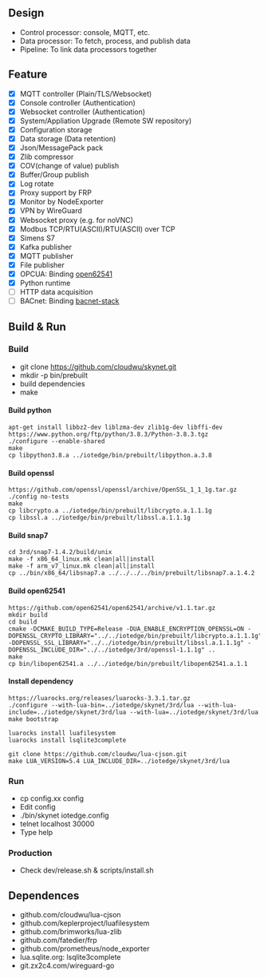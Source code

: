 ## Design
* Control processor: console, MQTT, etc.
* Data processor: To fetch, process, and publish data
* Pipeline: To link data processors together
## Feature
- [x] MQTT controller (Plain/TLS/Websocket)
- [x] Console controller (Authentication)
- [x] Websocket controller (Authentication)
- [x] System/Appliation Upgrade (Remote SW repository)
- [x] Configuration storage
- [x] Data storage (Data retention)
- [x] Json/MessagePack pack
- [x] Zlib compressor
- [x] COV(change of value) publish
- [x] Buffer/Group publish
- [x] Log rotate
- [x] Proxy support by FRP
- [x] Monitor by NodeExporter
- [x] VPN by WireGuard
- [x] Websocket proxy (e.g. for noVNC)
- [x] Modbus TCP/RTU(ASCII)/RTU(ASCII) over TCP
- [x] Simens S7
- [x] Kafka publisher
- [x] MQTT publisher
- [x] File publisher
- [x] OPCUA: Binding [open62541](https://open62541.org/)
- [x] Python runtime
- [ ] HTTP data acquisition
- [ ] BACnet: Binding [bacnet-stack](http://bacnet.sourceforge.net/)
## Build & Run
### Build
* git clone https://github.com/cloudwu/skynet.git
* mkdir -p bin/prebuilt
* build dependencies
* make
#### Build python
```
apt-get install libbz2-dev liblzma-dev zlib1g-dev libffi-dev
https://www.python.org/ftp/python/3.8.3/Python-3.8.3.tgz
./configure --enable-shared
make
cp libpython3.8.a ../iotedge/bin/prebuilt/libpython.a.3.8
```
#### Build openssl
```
https://github.com/openssl/openssl/archive/OpenSSL_1_1_1g.tar.gz
./config no-tests
make
cp libcrypto.a ../iotedge/bin/prebuilt/libcrypto.a.1.1.1g
cp libssl.a ../iotedge/bin/prebuilt/libssl.a.1.1.1g
```
#### Build snap7
```
cd 3rd/snap7-1.4.2/build/unix
make -f x86_64_linux.mk clean|all|install
make -f arm_v7_linux.mk clean|all|install
cp ../bin/x86_64/libsnap7.a ../../../../bin/prebuilt/libsnap7.a.1.4.2
```
#### Build open62541
```
https://github.com/open62541/open62541/archive/v1.1.tar.gz
mkdir build
cd build
cmake -DCMAKE_BUILD_TYPE=Release -DUA_ENABLE_ENCRYPTION_OPENSSL=ON -DOPENSSL_CRYPTO_LIBRARY="../../iotedge/bin/prebuilt/libcrypto.a.1.1.1g" -DOPENSSL_SSL_LIBRARY="../../iotedge/bin/prebuilt/libssl.a.1.1.1g" -DOPENSSL_INCLUDE_DIR="../../iotedge/3rd/openssl-1.1.1g" ..
make
cp bin/libopen62541.a ../../iotedge/bin/prebuilt/libopen62541.a.1.1
```
#### Install dependency
```
https://luarocks.org/releases/luarocks-3.3.1.tar.gz
./configure --with-lua-bin=../iotedge/skynet/3rd/lua --with-lua-include=../iotedge/skynet/3rd/lua --with-lua=../iotedge/skynet/3rd/lua
make bootstrap

luarocks install luafilesystem
luarocks install lsqlite3complete

git clone https://github.com/cloudwu/lua-cjson.git
make LUA_VERSION=5.4 LUA_INCLUDE_DIR=../iotedge/skynet/3rd/lua
```
### Run
* cp config.xx config
* Edit config
* ./bin/skynet iotedge.config
* telnet localhost 30000
* Type help
### Production
* Check dev/release.sh & scripts/install.sh
## Dependences
* github.com/cloudwu/lua-cjson
* github.com/keplerproject/luafilesystem
* github.com/brimworks/lua-zlib
* github.com/fatedier/frp
* github.com/prometheus/node_exporter
* lua.sqlite.org: lsqlite3complete
* git.zx2c4.com/wireguard-go
